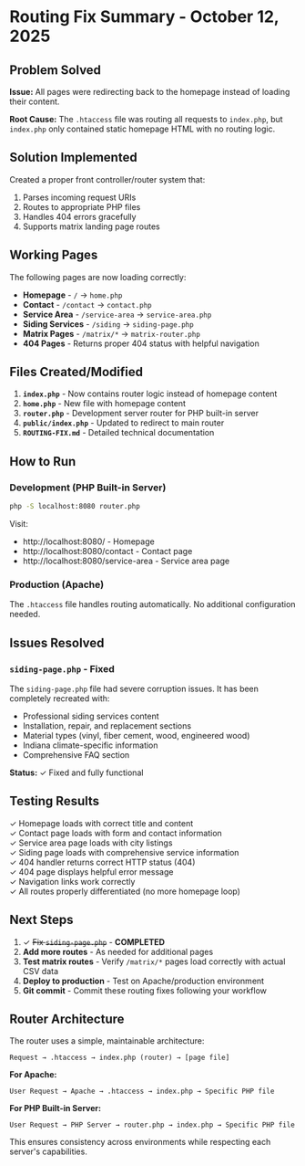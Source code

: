 # Routing Fix Summary - October 12, 2025

## Problem Solved

**Issue:** All pages were redirecting back to the homepage instead of loading their content.

**Root Cause:** The `.htaccess` file was routing all requests to `index.php`, but `index.php` only contained static homepage HTML with no routing logic.

## Solution Implemented

Created a proper front controller/router system that:
1. Parses incoming request URIs
2. Routes to appropriate PHP files
3. Handles 404 errors gracefully
4. Supports matrix landing page routes

## Working Pages

The following pages are now loading correctly:

- **Homepage** - `/` → `home.php`
- **Contact** - `/contact` → `contact.php`
- **Service Area** - `/service-area` → `service-area.php`
- **Siding Services** - `/siding` → `siding-page.php`
- **Matrix Pages** - `/matrix/*` → `matrix-router.php`
- **404 Pages** - Returns proper 404 status with helpful navigation

## Files Created/Modified

1. **`index.php`** - Now contains router logic instead of homepage content
2. **`home.php`** - New file with homepage content
3. **`router.php`** - Development server router for PHP built-in server
4. **`public/index.php`** - Updated to redirect to main router
5. **`ROUTING-FIX.md`** - Detailed technical documentation

## How to Run

### Development (PHP Built-in Server)
```bash
php -S localhost:8080 router.php
```

Visit:
- http://localhost:8080/ - Homepage
- http://localhost:8080/contact - Contact page
- http://localhost:8080/service-area - Service area page

### Production (Apache)
The `.htaccess` file handles routing automatically. No additional configuration needed.

## Issues Resolved

### `siding-page.php` - Fixed
The `siding-page.php` file had severe corruption issues. It has been completely recreated with:
- Professional siding services content
- Installation, repair, and replacement sections
- Material types (vinyl, fiber cement, wood, engineered wood)
- Indiana climate-specific information
- Comprehensive FAQ section

**Status:** ✓ Fixed and fully functional

## Testing Results

✓ Homepage loads with correct title and content  
✓ Contact page loads with form and contact information  
✓ Service area page loads with city listings  
✓ Siding page loads with comprehensive service information  
✓ 404 handler returns correct HTTP status (404)  
✓ 404 page displays helpful error message  
✓ Navigation links work correctly  
✓ All routes properly differentiated (no more homepage loop)  

## Next Steps

1. ✓ ~~Fix `siding-page.php`~~ - **COMPLETED**
2. **Add more routes** - As needed for additional pages
3. **Test matrix routes** - Verify `/matrix/*` pages load correctly with actual CSV data
4. **Deploy to production** - Test on Apache/production environment
5. **Git commit** - Commit these routing fixes following your workflow

## Router Architecture

The router uses a simple, maintainable architecture:

```
Request → .htaccess → index.php (router) → [page file]
```

**For Apache:**
```
User Request → Apache → .htaccess → index.php → Specific PHP file
```

**For PHP Built-in Server:**
```
User Request → PHP Server → router.php → index.php → Specific PHP file
```

This ensures consistency across environments while respecting each server's capabilities.

